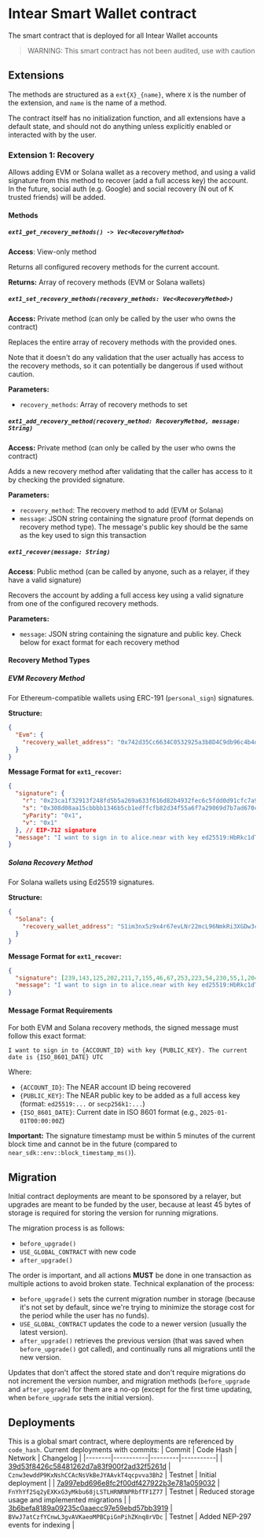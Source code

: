 # Intear Smart Wallet contract

The smart contract that is deployed for all Intear Wallet accounts

> WARNING: This smart contract has not been audited, use with caution

## Extensions

The methods are structured as a `ext{X}_{name}`, where `X` is the number of the extension, and `name` is the name of a method.

The contract itself has no initialization function, and all extensions have a default state, and should not do anything unless explicitly enabled or interacted with by the user.

### Extension 1: Recovery

Allows adding EVM or Solana wallet as a recovery method, and using a valid signature from this method to recover (add a full access key) the account. In the future, social auth (e.g. Google) and social recovery (N out of K trusted friends) will be added.

#### Methods

##### `ext1_get_recovery_methods() -> Vec<RecoveryMethod>`

**Access**: View-only method

Returns all configured recovery methods for the current account.

**Returns:** Array of recovery methods (EVM or Solana wallets)

##### `ext1_set_recovery_methods(recovery_methods: Vec<RecoveryMethod>)`

**Access:** Private method (can only be called by the user who owns the contract)

Replaces the entire array of recovery methods with the provided ones.

Note that it doesn't do any validation that the user actually has access to the recovery methods, so it can potentially be dangerous if used without caution.

**Parameters:**
- `recovery_methods`: Array of recovery methods to set

##### `ext1_add_recovery_method(recovery_method: RecoveryMethod, message: String)`

**Access:** Private method (can only be called by the user who owns the contract)

Adds a new recovery method after validating that the caller has access to it by checking the provided signature.

**Parameters:**
- `recovery_method`: The recovery method to add (EVM or Solana)
- `message`: JSON string containing the signature proof (format depends on recovery method type). The message's public key should be the same as the key used to sign this transaction

##### `ext1_recover(message: String)`

**Access**: Public method (can be called by anyone, such as a relayer, if they have a valid signature)

Recovers the account by adding a full access key using a valid signature from one of the configured recovery methods.

**Parameters:**
- `message`: JSON string containing the signature and public key. Check below for exact format for each recovery method

#### Recovery Method Types

##### EVM Recovery Method

For Ethereum-compatible wallets using ERC-191 (`personal_sign`) signatures.

**Structure:**
```json
{
  "Evm": {
    "recovery_wallet_address": "0x742d35Cc6634C0532925a3b8D4C9db96c4b4d8b6"
  }
}
```

**Message Format for `ext1_recover`:**
```json
{
  "signature": {
    "r": "0x23ca1f32913f248fd5b5a269a633f616d82b4932fec6c5fdd0d91cfc7a9028af",
    "s": "0x308d08aa15cbbbb1346b5cb1edffcfb82d34f55a6f7a29069d7b7ad670c5adc3", 
    "yParity": "0x1",
    "v": "0x1"
  }, // EIP-712 signature
  "message": "I want to sign in to alice.near with key ed25519:HbRkc1dTdSLwA1wFTDVNxJE4PCQVmpwwXwTzTGrqdhaP. The current date is 2025-01-01T00:00:00Z UTC"
}
```

##### Solana Recovery Method

For Solana wallets using Ed25519 signatures.

**Structure:**
```json
{
  "Solana": {
    "recovery_wallet_address": "S1im3nx5z9x4r67evLNr22mcL96NmkRi3XGDw3cSjoj" // Base58 encoded pubkey
  }
}
```

**Message Format for `ext1_recover`:**
```json
{
  "signature": [239,143,125,202,211,7,155,46,67,253,223,54,230,55,1,204,116,13,125,85,207,54,160,25,78,227,245,32,94,12,28,151,105,90,243,136,59,18,49,226,250,225,69,228,6,22,194,96,219,87,239,59,177,98,212,39,92,193,136,21,182,210,121,11], // Solana signature
  "message": "I want to sign in to alice.near with key ed25519:HbRkc1dTdSLwA1wFTDVNxJE4PCQVmpwwXwTzTGrqdhaP. The current date is 2025-01-01T00:00:00Z UTC"
}
```

#### Message Format Requirements

For both EVM and Solana recovery methods, the signed message must follow this exact format:

```
I want to sign in to {ACCOUNT_ID} with key {PUBLIC_KEY}. The current date is {ISO_8601_DATE} UTC
```

Where:
- `{ACCOUNT_ID}`: The NEAR account ID being recovered
- `{PUBLIC_KEY}`: The NEAR public key to be added as a full access key (format: `ed25519:...` or `secp256k1:...`)
- `{ISO_8601_DATE}`: Current date in ISO 8601 format (e.g., `2025-01-01T00:00:00Z`)

**Important:** The signature timestamp must be within 5 minutes of the current block time and cannot be in the future (compared to `near_sdk::env::block_timestamp_ms()`).

## Migration

Initial contract deployments are meant to be sponsored by a relayer, but upgrades are meant to be funded by the user, because at least 45 bytes of storage is required for storing the version for running migrations.

The migration process is as follows:
- `before_upgrade()`
- `USE_GLOBAL_CONTRACT` with new code
- `after_upgrade()`

The order is important, and all actions **MUST** be done in one transaction as multiple actions to avoid broken state. Technical explanation of the process:
- `before_upgrade()` sets the current migration number in storage (because it's not set by default, since we're trying to minimize the storage cost for the period while the user has no funds).
- `USE_GLOBAL_CONTRACT` updates the code to a newer version (usually the latest version).
- `after_upgrade()` retrieves the previous version (that was saved when `before_upgrade()` got called), and continually runs all migrations until the new version.

Updates that don't affect the stored state and don't require migrations do not increment the version number, and migration methods (`before_upgrade` and `after_upgrade`) for them are a no-op (except for the first time updating, when `before_upgrade` sets the initial version).

## Deployments

This is a global smart contract, where deployments are referenced by `code_hash`. Current deployments with commits:
| Commit | Code Hash | Network | Changelog |
|--------|-----------|---------|-----------|
| [39d53f8426c58481262d7a83f900f2ad32f5261d](https://github.com/INTEARnear/intear-smart-wallet/tree/39d53f8426c58481262d7a83f900f2ad32f5261d) | `Cznw3ewddP9KxNshCCAcNsVkBeJYAAvkT4qcpvva3Bh2` | Testnet | Initial deployment |
| [7a997ebd696e8fc2f00df427922b3e781a059032](https://github.com/INTEARnear/wallet-contract/tree/7a997ebd696e8fc2f00df427922b3e781a059032) | `FnYhYf2Sq2yEXKxG3yMkbu68jLSTLHRNRNPRbfTF1Z77` | Testnet | Reduced storage usage and implemented migrations |
| [3b6befa8189a09235c0aaecc97e59ebd57bb3919](https://github.com/INTEARnear/wallet-contract/tree/3b6befa8189a09235c0aaecc97e59ebd57bb3919) | `BVwJ7atCzfYCnwL3gvAVKaeoMPBCpiGnPihZKnq8rVDc` | Testnet | Added NEP-297 events for indexing |

